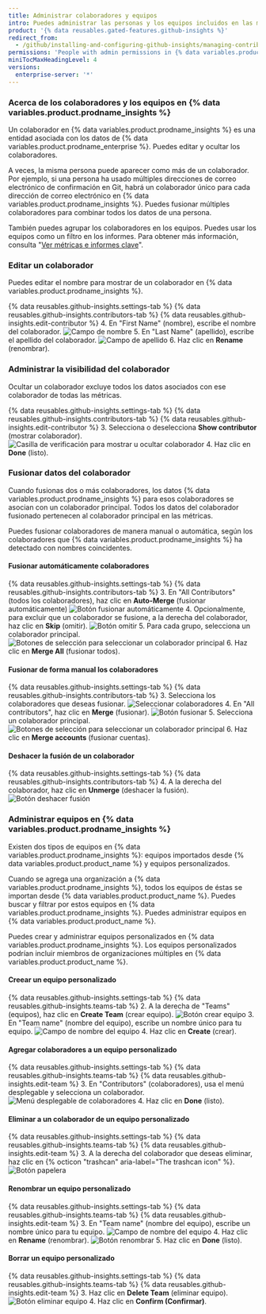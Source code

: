 ```yaml
---
title: Administrar colaboradores y equipos
intro: Puedes administrar las personas y los equipos incluidos en las métricas y los informes.
product: '{% data reusables.gated-features.github-insights %}'
redirect_from:
  - /github/installing-and-configuring-github-insights/managing-contributors-and-teams
permissions: 'People with admin permissions in {% data variables.product.prodname_insights %} can manage contributors and teams.'
miniTocMaxHeadingLevel: 4
versions:
  enterprise-server: '*'
---
```


### Acerca de los colaboradores y los equipos en {% data variables.product.prodname_insights %}

Un colaborador en {% data variables.product.prodname_insights %} es una entidad asociada con los datos de {% data variables.product.prodname_enterprise %}. Puedes editar y ocultar los colaboradores.

A veces, la misma persona puede aparecer como más de un colaborador. Por ejemplo, si una persona ha usado múltiples direcciones de correo electrónico de confirmación en Git, habrá un colaborador único para cada dirección de correo electrónico en {% data variables.product.prodname_insights %}. Puedes fusionar múltiples colaboradores para combinar todos los datos de una persona.

También puedes agrupar los colaboradores en los equipos. Puedes usar los equipos como un filtro en los informes. Para obtener más información, consulta "[Ver métricas e informes clave](/insights/exploring-your-usage-of-github-enterprise/viewing-key-metrics-and-reports)".

### Editar un colaborador

Puedes editar el nombre para mostrar de un colaborador en {% data variables.product.prodname_insights %}.

{% data reusables.github-insights.settings-tab %}
{% data reusables.github-insights.contributors-tab %}
{% data reusables.github-insights.edit-contributor %}
4. En "First Name" (nombre), escribe el nombre del colaborador. ![Campo de nombre](/assets/images/help/insights/first-name.png)
5. En "Last Name" (apellido), escribe el apellido del colaborador. ![Campo de apellido](/assets/images/help/insights/last-name.png)
6. Haz clic en **Rename** (renombrar).

### Administrar la visibilidad del colaborador

Ocultar un colaborador excluye todos los datos asociados con ese colaborador de todas las métricas.

{% data reusables.github-insights.settings-tab %}
{% data reusables.github-insights.contributors-tab %}
{% data reusables.github-insights.edit-contributor %}
3. Selecciona o deselecciona **Show contributor** (mostrar colaborador). ![Casilla de verificación para mostrar u ocultar colaborador](/assets/images/help/insights/show-contributor.png)
4. Haz clic en **Done** (listo).

### Fusionar datos del colaborador

Cuando fusionas dos o más colaboradores, los datos {% data variables.product.prodname_insights %} para esos colaboradores se asocian con un colaborador principal. Todos los datos del colaborador fusionado pertenecen al colaborador principal en las métricas.

Puedes fusionar colaboradores de manera manual o automática, según los colaboradores que {% data variables.product.prodname_insights %} ha detectado con nombres coincidentes.

#### Fusionar automáticamente colaboradores

{% data reusables.github-insights.settings-tab %}
{% data reusables.github-insights.contributors-tab %}
3. En "All Contributors" (todos los colaboradores), haz clic en **Auto-Merge** (fusionar automáticamente) ![Botón fusionar automáticamente](/assets/images/help/insights/auto-merge.png)
4. Opcionalmente, para excluir que un colaborador se fusione, a la derecha del colaborador, haz clic en **Skip** (omitir). ![Botón omitir](/assets/images/help/insights/skip-contributor.png)
5. Para cada grupo, selecciona un colaborador principal. ![Botones de selección para seleccionar un colaborador principal](/assets/images/help/insights/select-primary.png)
6. Haz clic en **Merge All** (fusionar todos).

#### Fusionar de forma manual los colaboradores

{% data reusables.github-insights.settings-tab %}
{% data reusables.github-insights.contributors-tab %}
3. Selecciona los colaboradores que deseas fusionar. ![Seleccionar colaboradores](/assets/images/help/insights/select-contributors.png)
4. En "All contributors", haz clic en **Merge** (fusionar). ![Botón fusionar](/assets/images/help/insights/merge-button.png)
5. Selecciona un colaborador principal. ![Botones de selección para seleccionar un colaborador principal](/assets/images/help/insights/select-primary.png)
6. Haz clic en **Merge accounts** (fusionar cuentas).

#### Deshacer la fusión de un colaborador

{% data reusables.github-insights.settings-tab %}
{% data reusables.github-insights.contributors-tab %}
4. A la derecha del colaborador, haz clic en **Unmerge** (deshacer la fusión). ![Botón deshacer fusión](/assets/images/help/insights/unmerge-contributor.png)

### Administrar equipos en {% data variables.product.prodname_insights %}

Existen dos tipos de equipos en {% data variables.product.prodname_insights %}: equipos importados desde {% data variables.product.product_name %} y equipos personalizados.

Cuando se agrega una organización a {% data variables.product.prodname_insights %}, todos los equipos de éstas se importan desde {% data variables.product.product_name %}. Puedes buscar y filtrar por estos equipos en {% data variables.product.prodname_insights %}. Puedes administrar equipos en {% data variables.product.product_name %}.

Puedes crear y administrar equipos personalizados en {% data variables.product.prodname_insights %}. Los equipos personalizados podrían incluir miembros de organizaciones múltiples en {% data variables.product.product_name %}.

#### Creear un equipo personalizado

{% data reusables.github-insights.settings-tab %}
{% data reusables.github-insights.teams-tab %}
2. A la derecha de "Teams" (equipos), haz clic en **Create Team** (crear equipo). ![Botón crear equipo](/assets/images/help/insights/create-team.png)
3. En "Team name" (nombre del equipo), escribe un nombre único para tu equipo. ![Campo de nombre del equipo](/assets/images/help/insights/team-name.png)
4. Haz clic en **Create** (crear).

#### Agregar colaboradores a un equipo personalizado

{% data reusables.github-insights.settings-tab %}
{% data reusables.github-insights.teams-tab %}
{% data reusables.github-insights.edit-team %}
3. En "Contributors" (colaboradores), usa el menú desplegable y selecciona un colaborador. ![Menú desplegable de colaboradores](/assets/images/help/insights/contributors-drop-down.png)
4. Haz clic en **Done** (listo).

#### Eliminar a un colaborador de un equipo personalizado

{% data reusables.github-insights.settings-tab %}
{% data reusables.github-insights.teams-tab %}
{% data reusables.github-insights.edit-team %}
3. A la derecha del colaborador que deseas eliminar, haz clic en {% octicon "trashcan" aria-label="The trashcan icon" %}. ![Botón papelera](/assets/images/help/insights/contributor-trashcan.png)

#### Renombrar un equipo personalizado

{% data reusables.github-insights.settings-tab %}
{% data reusables.github-insights.teams-tab %}
{% data reusables.github-insights.edit-team %}
3. En "Team name" (nombre del equipo), escribe un nombre único para tu equipo. ![Campo de nombre del equipo](/assets/images/help/insights/rename-team.png)
4. Haz clic en **Rename** (renombrar). ![Botón renombrar](/assets/images/help/insights/rename-button-team.png)
5. Haz clic en **Done** (listo).

#### Borrar un equipo personalizado

{% data reusables.github-insights.settings-tab %}
{% data reusables.github-insights.teams-tab %}
{% data reusables.github-insights.edit-team %}
3. Haz clic en **Delete Team** (eliminar equipo). ![Botón eliminar equipo](/assets/images/help/insights/delete-team.png)
4. Haz clic en **Confirm (Confirmar)**.
